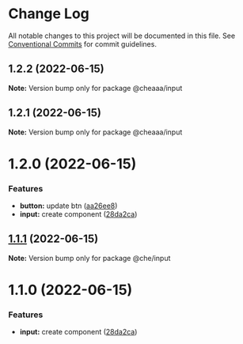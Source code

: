 # Change Log

All notable changes to this project will be documented in this file.
See [Conventional Commits](https://conventionalcommits.org) for commit guidelines.

## 1.2.2 (2022-06-15)

**Note:** Version bump only for package @cheaaa/input





## 1.2.1 (2022-06-15)

**Note:** Version bump only for package @cheaaa/input





# 1.2.0 (2022-06-15)


### Features

* **button:** update btn ([aa26ee8](https://github.com/SergeyBondar93/liba/commit/aa26ee83a3c0657bdf7e7de1877e72b7c217e663))
* **input:** create component ([28da2ca](https://github.com/SergeyBondar93/liba/commit/28da2cacb80951143e0065a3a47806fc9dfd0027))





## [1.1.1](https://github.com/SergeyBondar93/liba/compare/@che/input@1.1.0...@che/input@1.1.1) (2022-06-15)

**Note:** Version bump only for package @che/input





# 1.1.0 (2022-06-15)


### Features

* **input:** create component ([28da2ca](https://github.com/SergeyBondar93/liba/commit/28da2cacb80951143e0065a3a47806fc9dfd0027))
